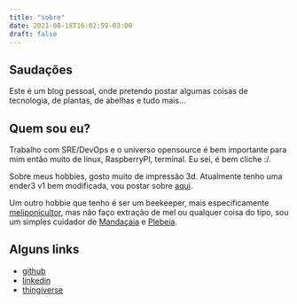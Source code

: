 ```yaml
---
title: "sobre"
date: 2021-08-18T16:02:59-03:00
draft: false
---
```


## Saudações

Este é um blog pessoal, onde pretendo postar algumas coisas de
 tecnologia, de plantas, de abelhas e tudo mais...

## Quem sou eu?

Trabalho com SRE/DevOps e o universo opensource é bem importante para mim
então muito de linux, RaspberryPI, terminal. Eu sei, é bem cliche :/.

Sobre meus hobbies, gosto muito de impressão 3d.
Atualmente tenho uma ender3 v1 bem modificada,
vou postar sobre [aqui](/impressao3d).

Um outro hobbie que tenho é ser um beekeeper,
mais especificamente [meliponicultor](https://pt.wikipedia.org/wiki/Meliponicultura),
mas não faço extração de mel ou qualquer coisa do tipo, sou um simples cuidador de
[Mandaçaia](https://pt.wikipedia.org/wiki/Melipona_quadrifasciata) e [Plebeia](https://pt.wikipedia.org/wiki/Plebeia_droryana).

## Alguns links

- [github](https://github.com/thiago-scherrer)
- [linkedin](https://www.linkedin.com/in/thiago-scherrer/)
- [thingiverse](https://www.thingiverse.com/sofdg3/designs)

